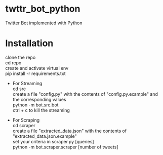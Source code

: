 # twttr_bot_python
Twitter Bot implemented with Python

# Installation

clone the repo <br>
cd repo <br>
create and activate virtual env <br>
pip install -r requirements.txt <br>

- For Streaming <br>
  cd src <br>
  create a file "config.py" with the contents of "config.py.example" and the corresponding values<br>
  python -m bot.src.bot <br>
  ctrl + c to kill the streaming <br>

- For Scraping <br>
  cd scraper <br>
  create a file "extracted_data.json" with the contents of "extracted_data.json.example"<br>
  set your criteria in scraper.py [queries] <br>
  python -m bot.scraper.scraper [number of tweets] <br>
